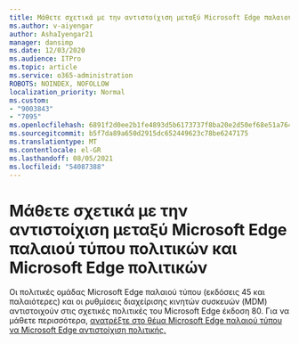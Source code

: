 ```yaml
---
title: Μάθετε σχετικά με την αντιστοίχιση μεταξύ Microsoft Edge παλαιού τύπου πολιτικών και Microsoft Edge πολιτικών
ms.author: v-aiyengar
author: AshaIyengar21
manager: dansimp
ms.date: 12/03/2020
ms.audience: ITPro
ms.topic: article
ms.service: o365-administration
ROBOTS: NOINDEX, NOFOLLOW
localization_priority: Normal
ms.custom:
- "9003843"
- "7095"
ms.openlocfilehash: 6891f2d0ee2b1fe4893d5b6173737f8ba20e2d50ef68e51a764e5f9f1fc7f790
ms.sourcegitcommit: b5f7da89a650d2915dc652449623c78be6247175
ms.translationtype: MT
ms.contentlocale: el-GR
ms.lasthandoff: 08/05/2021
ms.locfileid: "54087388"
---
```

# <a name="learn-about-mapping-between-microsoft-edge-legacy-policies-and-microsoft-edge-policies"></a>Μάθετε σχετικά με την αντιστοίχιση μεταξύ Microsoft Edge παλαιού τύπου πολιτικών και Microsoft Edge πολιτικών

Οι πολιτικές ομάδας Microsoft Edge παλαιού τύπου (εκδόσεις 45 και παλαιότερες) και οι ρυθμίσεις διαχείρισης κινητών συσκευών (MDM) αντιστοιχούν στις σχετικές πολιτικές του Microsoft Edge έκδοση 80. Για να μάθετε περισσότερα, [ανατρέξτε στο θέμα Microsoft Edge παλαιού τύπου να Microsoft Edge αντιστοίχιση πολιτικής.](https://go.microsoft.com/fwlink/?linkid=2141665)
